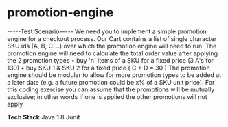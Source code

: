 # promotion-engine
-----Test Scenario-----
We need you to implement a simple promotion engine for a checkout process. Our Cart contains a list of single character 
SKU ids (A, B, C. ..) over which the promotion engine will need to run.
The promotion engine will need to calculate the total order value after applying the 2 promotion types
• buy 'n' items of a SKU for a fixed price (3 A's for 130)
• buy SKU 1 & SKU 2 for a fixed price ( C + D = 30 )
The promotion engine should be modular to allow for more promotion types to be added at a later date (e.g. a future 
promotion could be x% of a SKU unit price). For this coding exercise you can assume that the promotions will be mutually 
exclusive; in other words if one is applied the other promotions will not apply

**Tech Stack**
Java 1.8
Junit

